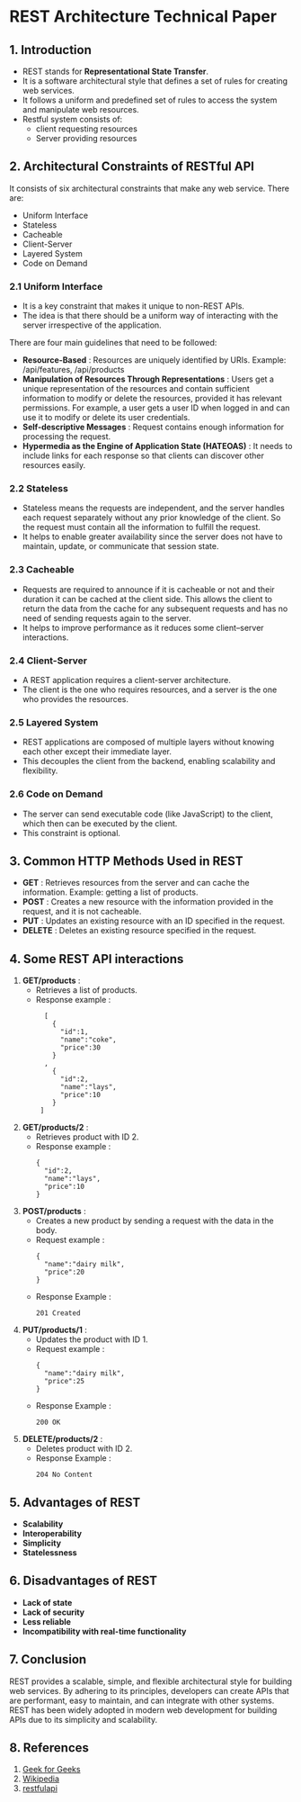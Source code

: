 # REST Architecture Technical Paper
## 1. Introduction
- REST stands for **Representational State Transfer**.
- It is a software architectural style that defines a set of rules for creating web services.
- It follows a uniform and predefined set of rules to access the system and manipulate web resources.
- Restful system consists of:
  - client requesting resources
  - Server providing resources

## 2. Architectural Constraints of RESTful API
It consists of six architectural constraints that make any web service. There are:
- Uniform Interface
- Stateless
- Cacheable
- Client-Server
- Layered System
- Code on Demand

### 2.1 Uniform Interface
- It is a key constraint that makes it unique to non-REST APIs.
- The idea is that there should be a uniform way of interacting with the server irrespective of the application.

There are four main guidelines that need to be followed:
- **Resource-Based** : Resources are uniquely identified by URIs. Example: /api/features, /api/products
- **Manipulation of Resources Through Representations** : Users get a unique representation of the resources and contain sufficient information to modify or delete the resources, provided it has relevant permissions. For example, a user gets a user ID when logged in and can use it to modify or delete its user credentials.
- **Self-descriptive Messages** : Request contains enough information for processing the request.
- **Hypermedia as the Engine of Application State (HATEOAS)** : It needs to include links for each response so that clients can discover other resources easily.

### 2.2 Stateless 
- Stateless means the requests are independent, and the server handles each request separately without any prior knowledge of the client. So the request must contain all the information to fulfill the request.
- It helps to enable greater availability since the server does not have to maintain, update, or communicate that session state.

### 2.3 Cacheable
- Requests are required to announce if it is cacheable or not and their duration it can be cached at the client side. This allows the client to return the data from the cache for any subsequent requests and has no need of sending requests again to the server.
- It helps to improve performance as it reduces some client–server interactions.

### 2.4 Client-Server
- A REST application requires a client-server architecture.
- The client is the one who requires resources, and a server is the one who provides the resources.
  
### 2.5 Layered System
- REST applications are composed of multiple layers without knowing each other except their immediate layer.
- This decouples the client from the backend, enabling scalability and flexibility.
### 2.6 Code on Demand
- The server can send executable code (like JavaScript) to the client, which then can be executed by the client.
- This constraint is optional.

## 3. Common HTTP Methods Used in REST
- **GET** : Retrieves resources from the server and can cache the information. Example: getting a list of products.
- **POST** : Creates a new resource with the information provided in the request, and it is not cacheable.
- **PUT** : Updates an existing resource with an ID specified in the request.
- **DELETE** : Deletes an existing resource specified in the request.

## 4. Some REST API interactions
1. **GET/products** :
   - Retrieves a list of products.
   - Response example :
     ```
       [
         {
           "id":1,
           "name":"coke",
           "price":30
         }
       ,
         {
           "id":2,
           "name":"lays",
           "price":10
         }
      ]
     ```
2. **GET/products/2** :
   - Retrieves product with ID 2.
   - Response example :
     ```
     {
       "id":2,
       "name":"lays",
       "price":10
     }
     ```
3. **POST/products** :
   - Creates a new product by sending a request with the data in the body.
   - Request example :
     ```
     {
       "name":"dairy milk",
       "price":20
     }
     ```
   - Response Example :
     ```
     201 Created
     ```
4. **PUT/products/1** :
   - Updates the product with ID 1.
   - Request example :
     ```
     {
       "name":"dairy milk",
       "price":25
     }
     ```
   - Response Example :
     ```
     200 OK
     ```
5. **DELETE/products/2** :
   - Deletes product with ID 2.
   - Response Example :
     ```
     204 No Content
     ```

## 5. Advantages of REST
- **Scalability**
- **Interoperability**
- **Simplicity**
- **Statelessness**

## 6. Disadvantages of REST
- **Lack of state**
- **Lack of security**
- **Less reliable**
- **Incompatibility with real-time functionality**

## 7. Conclusion
REST provides a scalable, simple, and flexible architectural style for building web services. By adhering to its principles, developers can create APIs that are performant, easy to maintain, and can integrate with other systems. REST has been widely adopted in modern web development for building APIs due to its simplicity and scalability.

## 8. References
1. [Geek for Geeks](https://www.geeksforgeeks.org/rest-api-architectural-constraints/)
2. [Wikipedia](https://en.wikipedia.org/wiki/REST)
3. [restfulapi](https://restfulapi.net/)
